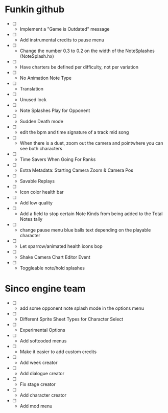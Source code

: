 # Funkin github
- [ ] - Implement a "Game is Outdated" message

- [ ] - Add instrumental credits to pause menu

- [ ] - Change the number 0.3 to 0.2 on the width of the NoteSplashes (NoteSplash.hx)

- [ ] - Have charters be defined per difficulty, not per variation

- [ ] - No Animation Note Type

- [ ] - Translation

- [ ] - Unused lock

- [ ] - Note Splashes Play for Opponent

- [ ] - Sudden Death mode

- [ ] - edit the bpm and time signature of a track mid song

- [ ] - When there is a duet, zoom out the camera and pointwhere you can see both characters

- [ ] - Time Savers When Going For Ranks

- [ ] - Extra Metadata: Starting Camera Zoom & Camera Pos

- [ ] - Savable Replays

- [ ] - Icon color health bar

- [ ] - Add low quality

- [ ] - Add a field to stop certain Note Kinds from being added to the Total Notes tally

- [ ] - change pause menu blue balls text depending on the playable character

- [ ] - Let sparrow/animated health icons bop

- [ ] - Shake Camera Chart Editor Event

- [ ] - Toggleable note/hold splashes

# Sinco engine team
- [ ] - add some opponent note splash mode in the options menu

- [ ] - Different Sprite Sheet Types for Character Select

- [ ] - Experimental Options

- [ ] - Add softcoded menus

- [ ] - Make it easier to add custom credits

- [ ] - Add week creator

- [ ] - Add dialogue creator

- [ ] - Fix stage creator

- [ ] - Add character creator

- [ ] - Add mod menu
